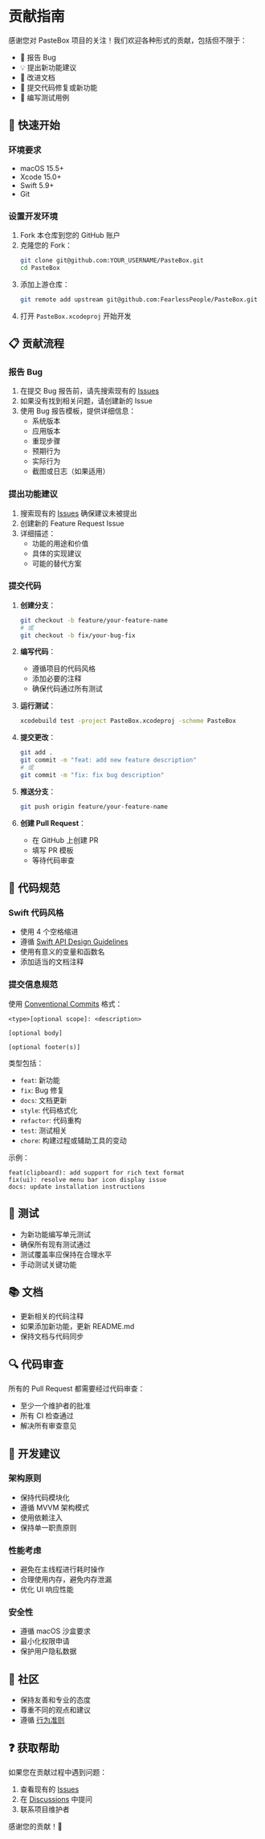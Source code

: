 # 贡献指南

感谢您对 PasteBox 项目的关注！我们欢迎各种形式的贡献，包括但不限于：

- 🐛 报告 Bug
- 💡 提出新功能建议
- 📝 改进文档
- 🔧 提交代码修复或新功能
- 🧪 编写测试用例

## 🚀 快速开始

### 环境要求

- macOS 15.5+
- Xcode 15.0+
- Swift 5.9+
- Git

### 设置开发环境

1. Fork 本仓库到您的 GitHub 账户
2. 克隆您的 Fork：
   ```bash
   git clone git@github.com:YOUR_USERNAME/PasteBox.git
   cd PasteBox
   ```
3. 添加上游仓库：
   ```bash
   git remote add upstream git@github.com:FearlessPeople/PasteBox.git
   ```
4. 打开 `PasteBox.xcodeproj` 开始开发

## 📋 贡献流程

### 报告 Bug

1. 在提交 Bug 报告前，请先搜索现有的 [Issues](https://github.com/FearlessPeople/PasteBox/issues)
2. 如果没有找到相关问题，请创建新的 Issue
3. 使用 Bug 报告模板，提供详细信息：
   - 系统版本
   - 应用版本
   - 重现步骤
   - 预期行为
   - 实际行为
   - 截图或日志（如果适用）

### 提出功能建议

1. 搜索现有的 [Issues](https://github.com/FearlessPeople/PasteBox/issues) 确保建议未被提出
2. 创建新的 Feature Request Issue
3. 详细描述：
   - 功能的用途和价值
   - 具体的实现建议
   - 可能的替代方案

### 提交代码

1. **创建分支**：
   ```bash
   git checkout -b feature/your-feature-name
   # 或
   git checkout -b fix/your-bug-fix
   ```

2. **编写代码**：
   - 遵循项目的代码风格
   - 添加必要的注释
   - 确保代码通过所有测试

3. **运行测试**：
   ```bash
   xcodebuild test -project PasteBox.xcodeproj -scheme PasteBox
   ```

4. **提交更改**：
   ```bash
   git add .
   git commit -m "feat: add new feature description"
   # 或
   git commit -m "fix: fix bug description"
   ```

5. **推送分支**：
   ```bash
   git push origin feature/your-feature-name
   ```

6. **创建 Pull Request**：
   - 在 GitHub 上创建 PR
   - 填写 PR 模板
   - 等待代码审查

## 📝 代码规范

### Swift 代码风格

- 使用 4 个空格缩进
- 遵循 [Swift API Design Guidelines](https://swift.org/documentation/api-design-guidelines/)
- 使用有意义的变量和函数名
- 添加适当的文档注释

### 提交信息规范

使用 [Conventional Commits](https://www.conventionalcommits.org/) 格式：

```
<type>[optional scope]: <description>

[optional body]

[optional footer(s)]
```

类型包括：
- `feat`: 新功能
- `fix`: Bug 修复
- `docs`: 文档更新
- `style`: 代码格式化
- `refactor`: 代码重构
- `test`: 测试相关
- `chore`: 构建过程或辅助工具的变动

示例：
```
feat(clipboard): add support for rich text format
fix(ui): resolve menu bar icon display issue
docs: update installation instructions
```

## 🧪 测试

- 为新功能编写单元测试
- 确保所有现有测试通过
- 测试覆盖率应保持在合理水平
- 手动测试关键功能

## 📚 文档

- 更新相关的代码注释
- 如果添加新功能，更新 README.md
- 保持文档与代码同步

## 🔍 代码审查

所有的 Pull Request 都需要经过代码审查：

- 至少一个维护者的批准
- 所有 CI 检查通过
- 解决所有审查意见

## 🎯 开发建议

### 架构原则

- 保持代码模块化
- 遵循 MVVM 架构模式
- 使用依赖注入
- 保持单一职责原则

### 性能考虑

- 避免在主线程进行耗时操作
- 合理使用内存，避免内存泄漏
- 优化 UI 响应性能

### 安全性

- 遵循 macOS 沙盒要求
- 最小化权限申请
- 保护用户隐私数据

## 🤝 社区

- 保持友善和专业的态度
- 尊重不同的观点和建议
- 遵循 [行为准则](CODE_OF_CONDUCT.md)

## ❓ 获取帮助

如果您在贡献过程中遇到问题：

1. 查看现有的 [Issues](https://github.com/FearlessPeople/PasteBox/issues)
2. 在 [Discussions](https://github.com/FearlessPeople/PasteBox/discussions) 中提问
3. 联系项目维护者

感谢您的贡献！🎉
